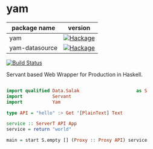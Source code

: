 # yam

| package name | version |
|-|-|
| yam |[![Hackage](https://img.shields.io/badge/hackage-v0.5.12-orange.svg)](https://hackage.haskell.org/package/yam)|
| yam-datasource |[![Hackage](https://img.shields.io/badge/hackage-v0.5.12-orange.svg)](https://hackage.haskell.org/package/yam-datasource)|

[![Build Status](https://travis-ci.org/leptonyu/yam.svg?branch=master)](https://travis-ci.org/leptonyu/yam)

Servant based Web Wrapper for Production in Haskell.


```Haskell

import qualified Data.Salak                     as S
import           Servant
import           Yam

type API = "hello" :> Get '[PlainText] Text

service :: ServerT API App
service = return "world"

main = start S.empty [] (Proxy :: Proxy API) service


```
